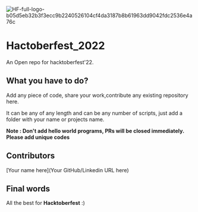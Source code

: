 ![HF-full-logo-b05d5eb32b3f3ecc9b2240526104cf4da3187b8b61963dd9042fdc2536e4a76c](https://github.blog/wp-content/uploads/2022/10/hacktoberfestbanner.jpeg?fit=1200%2C630)




# Hactoberfest_2022
An Open repo for hacktoberfest'22.

## What you have to do?
Add any piece of code, share your work,contribute any existing repository here.

It can be any of any length and can be any number of scripts, just add a folder with your name or projects name.

**Note : Don't add hello world programs, PRs will be closed immediately. Please add unique codes**

## Contributors
[Your name here](Your GitHub/Linkedin URL here)


## Final words
All the best for **Hacktoberfest** :)
